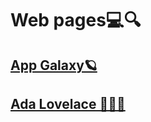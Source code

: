 # Web pages💻🔍

<h2><a href="https://leticiaa-s.github.io/galaxy/home">App Galaxy🪐</a></h2>
<h2><a href="https://leticiaa-s.github.io/siteAda/">Ada Lovelace 👩🏻‍💻</a></h2>
